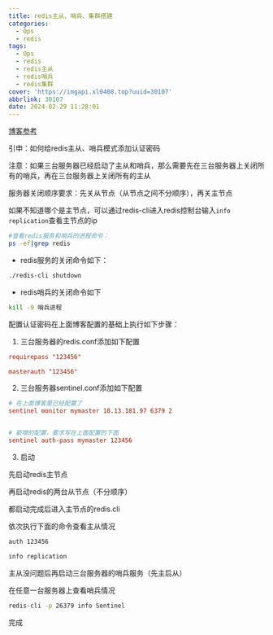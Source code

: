 ```yaml
---
title: redis主从、哨兵、集群搭建
categories:
  - Ops
  - redis
tags:
  - Ops
  - redis
  - redis主从
  - redis哨兵
  - redis集群
cover: 'https://imgapi.xl0408.top?uuid=30107'
abbrlink: 30107
date: 2024-02-29 11:28:01
---
```


[博客参考](https://blog.csdn.net/weixin_47062656/article/details/123187627)

引申：如何给redis主从、哨兵模式添加认证密码

注意：如果三台服务器已经启动了主从和哨兵，那么需要先在三台服务器上关闭所有的哨兵，再在三台服务器上关闭所有的主从

服务器关闭顺序要求：先关从节点（从节点之间不分顺序），再关主节点

如果不知道哪个是主节点，可以通过redis-cli进入redis控制台输入`info replication`查看主节点的ip

```bash
#查看redis服务和哨兵的进程命令：
ps -ef|grep redis
```

* redis服务的关闭命令如下：

```bash
./redis-cli shutdown
```

* redis哨兵的关闭命令如下

```bash
kill -9 哨兵进程
```

配置认证密码在上面博客配置的基础上执行如下步骤：

1. 三台服务器的redis.conf添加如下配置

```conf
requirepass "123456"

masterauth "123456"
```

2. 三台服务器sentinel.conf添加如下配置

```conf
# 在上面博客里已经配置了
sentinel monitor mymaster 10.13.181.97 6379 2


# 新增的配置，要求写在上面配置的下面
sentinel auth-pass mymaster 123456
```

3. 启动

先启动redis主节点

再启动redis的两台从节点（不分顺序）

都启动完成后进入主节点的redis.cli

依次执行下面的命令查看主从情况

```bash
auth 123456

info replication
```

主从没问题后再启动三台服务器的哨兵服务（先主后从）

在任意一台服务器上查看哨兵情况

```bash
redis-cli -p 26379 info Sentinel
```

完成
